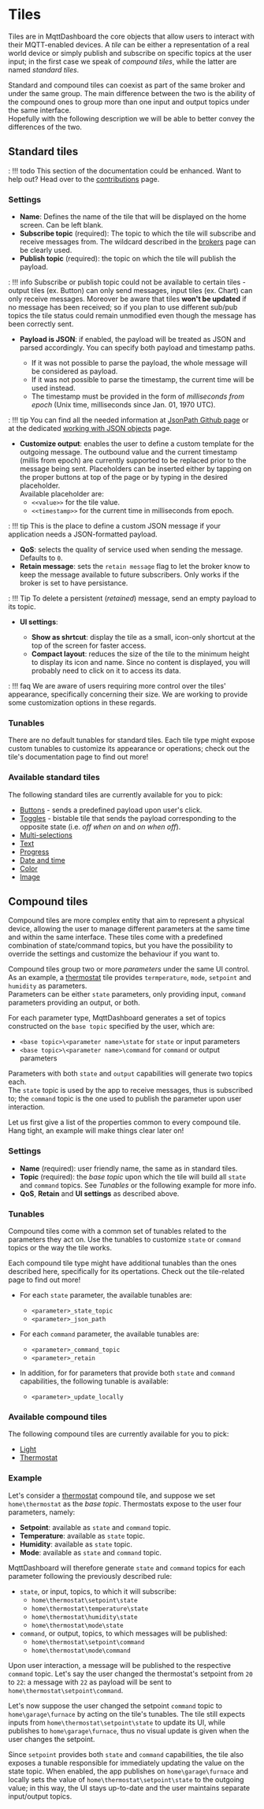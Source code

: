 # Tiles

Tiles are in MqttDashboard the core objects that allow users to interact with their MQTT-enabled devices. A *tile* can be either a representation of a real world device or simply publish and subscribe on specific topics at the user input; in the first case we speak of *compound tiles*, while the latter are named *standard tiles*.

Standard and compound tiles can coexist as part of the same broker and under the same group. The main difference between the two is the ability of the compound ones to group more than one input and output topics under the same interface.  
Hopefully with the following description we will be able to better convey the differences of the two.

## Standard tiles

:   !!! todo
        This section of the documentation could be enhanced. Want to help out? Head over to the [contributions](contributing.md) page.

### Settings

- **Name**: Defines the name of the tile that will be displayed on the home screen. Can be left blank.
- **Subscribe topic** (required): The topic to which the tile will subscribe and receive messages from. The wildcard described in the [brokers](brokers.md) page can be clearly used.
- **Publish topic** (required): the topic on which the tile will publish the payload.

:   !!! info
        Subscribe or publish topic could not be available to certain tiles - output tiles (ex. Button) can only send messages, input tiles (ex. Chart) can only receive messages. Moreover be aware that tiles **won't be updated** if no message has been received; so if you plan to use different sub/pub topics the tile status could remain unmodified even though the message has been correctly sent.

- **Payload is JSON**: if enabled, the payload will be treated as JSON and parsed accordingly. You can specify both payload and timestamp paths.

    * If it was not possible to parse the payload, the whole message will be considered as
    payload.
    * If it was not possible to parse the timestamp, the current time will be used instead.
    * The timestamp must be provided in the form of *milliseconds from epoch* (Unix time, milliseconds since Jan. 01, 1970 UTC).

:   !!! tip
        You can find all the needed information at [JsonPath Github page](https://github.com/json-path/JsonPath) or at the dedicated [working with JSON objects](working_with_json.md) page.

- **Customize output**: enables the user to define a custom template for the outgoing message. The outbound value and the current timestamp (millis from epoch) are currently supported to be replaced prior to the message being sent. Placeholders can be inserted either by tapping on the proper buttons at top of the page or by typing in the desired placeholder.  
Available placeholder are:
    * `<<value>>` for the tile value.
    * `<<timestamp>>` for the current time in milliseconds from epoch.

:   !!! tip
        This is the place to define a custom JSON message if your application needs a JSON-formatted payload.

- **QoS**: selects the quality of service used when sending the message. Defaults to `0`.
- **Retain message**: sets the `retain message` flag to let the broker know to keep the message available to future subscribers. Only works if the broker is set to have persistance.

:   !!! Tip
        To delete a persistent (*retained*) message, send an empty payload to its topic.

- **UI settings**:
    
    * **Show as shrtcut**: display the tile as a small, icon-only shortcut at the top of the screen for faster access. 
    * **Compact layout**: reduces the size of the tile to the minimum height to display its icon and name. Since no content is displayed, you will probably need to click on it to access its data.

:   !!! faq
        We are aware of users requiring more control over the tiles' appearance, specifically concerning their size. We are working to provide some customization options in these regards.

### Tunables
There are no default tunables for standard tiles. Each tile type might expose custom tunables to customize its appearance or operations; check out the tile's documentation page to find out more!

### Available standard tiles
The following standard tiles are currently available for you to pick:

- [Buttons](tiles/button.md) - sends a predefined payload upon user's click.
- [Toggles](tiles/toggle.md) - bistable tile that sends the payload corresponding to the opposite state (i.e. *off when on* and *on when off*).
- [Multi-selections](tiles/multi-selection.md)
- [Text](tiles/text.md)
- [Progress](tiles/progress.md)
- [Date and time](tiles/date-time.md)
- [Color](tiles/color.md)
- [Image](tiles/image.md)

## Compound tiles
Compound tiles are more complex entity that aim to represent a physical device, allowing the user to manage different parameters at the same time and within the same interface. These tiles come with a predefined combination of state/command topics, but you have the possibility to override the settings and customize the behaviour if you want to.

Compound tiles group two or more *parameters* under the same UI control. As an example, a [thermostat](tiles/thermostat.md) tile provides `termperature`, `mode`, `setpoint` and `humidity` as parameters.  
Parameters can be either `state` parameters, only providing input, `command` parameters providing an output, or both.  

For each parameter type, MqttDashboard generates a set of topics constructed on the `base topic` specified by the user, which are:

- `<base topic>\<parameter name>\state` for `state` or input parameters
- `<base topic>\<parameter name>\command` for `command` or output parameters

Parameters with both `state` and `output` capabilities will generate two topics each.  
The `state` topic is used by the app to receive messages, thus is subscribed to; the `command` topic is the one used to publish the parameter upon user interaction.

Let us first give a list of the properties common to every compound tile. Hang tight, an example will make things clear later on!

### Settings
- **Name** (required): user friendly name, the same as in standard tiles.
- **Topic** (required): the *base topic* upon which the tile will build all `state` and `command` topics. See *Tunables* or the following example for more info.
- **QoS**, **Retain** and **UI settings** as described above.

### Tunables
Compound tiles come with a common set of tunables related to the parameters they act on. Use the tunables to customize `state` or `command` topics or the way the tile works.

Each compound tile type might have additional tunables than the ones described here, specifically for its opertations. Check out the tile-related page to find out more!

- For each `state` parameter, the available tunables are:

    * `<parameter>_state_topic`
    * `<parameter>_json_path`

- For each `command` parameter, the available tunables are:

    * `<parameter>_command_topic`
    * `<parameter>_retain`

- In addition, for for parameters that provide both `state` and `command` capabilities, the following tunable is available:

    * `<parameter>_update_locally`

### Available compound tiles
The following compound tiles are currently available for you to pick:

- [Light](tiles/light.md)
- [Thermostat](tiles/thermostat.md)

### Example
Let's consider a [thermostat](tiles/thermostat.md) compound tile, and suppose we set `home\thermostat` as the *base topic*. Thermostats expose to the user four parameters, namely:

- **Setpoint**: available as `state` and `command` topic. 
- **Temperature**: available as `state` topic.
- **Humidity**: available as `state` topic.
- **Mode**: available as `state` and `command` topic.

 MqttDashboard will therefore generate `state` and `command` topics for each parameter following the previously described rule:

- `state`, or input, topics, to which it will subscribe:
    * `home\thermostat\setpoint\state`
    * `home\thermostat\temperature\state`
    * `home\thermostat\humidity\state`
    * `home\thermostat\mode\state`
- `command`, or output, topics, to which messages will be published:
    * `home\thermostat\setpoint\command`
    * `home\thermostat\mode\command`

Upon user interaction, a message will be published to the respective `command` topic. Let's say the user changed the thermostat's setpoint from `20` to `22`: a message with `22` as payload will be sent to `home\thermostat\setpoint\command`.

Let's now suppose the user changed the setpoint `command` topic to `home\garage\furnace` by acting on the tile's tunables. The tile still expects inputs from `home\thermostat\setpoint\state` to update its UI, while publishes to `home\garage\furnace`, thus no visual update is given when the user changes the setpoint.  

Since `setpoint` provides both `state` and `command` capabilities, the tile also exposes a tunable responsible for immediately updating the value on the state topic. When enabled, the app publishes on `home\garage\furnace` and locally sets the value of `home\thermostat\setpoint\state` to the outgoing value; in this way, the UI stays up-to-date and the user maintains separate input/output topics.